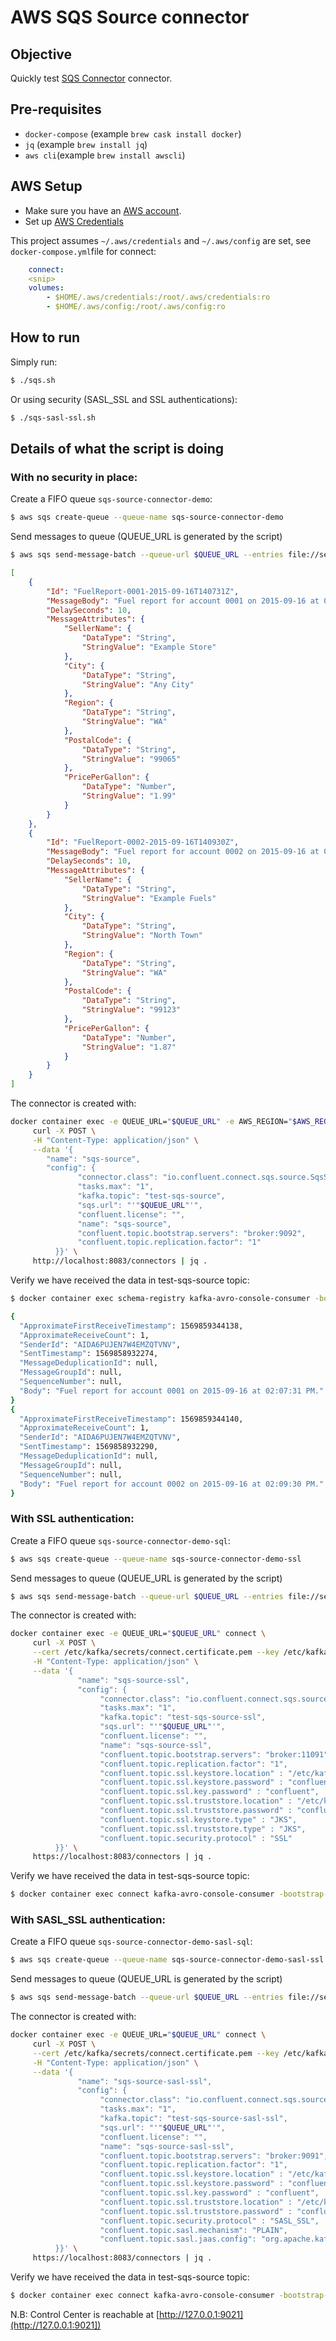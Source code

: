 # AWS SQS Source connector

## Objective

Quickly test [SQS Connector](https://docs.confluent.io/current/connect/kafka-connect-sqs/index.html#quick-start) connector.

## Pre-requisites

* `docker-compose` (example `brew cask install docker`)
* `jq` (example `brew install jq`)
* `aws cli`(example `brew install awscli`)

## AWS Setup

* Make sure you have an [AWS account](https://docs.aws.amazon.com/streams/latest/dev/before-you-begin.html#setting-up-sign-up-for-aws).
* Set up [AWS Credentials](https://docs.confluent.io/current/connect/kafka-connect-kinesis/quickstart.html#aws-credentials)

This project assumes `~/.aws/credentials` and `~/.aws/config` are set, see `docker-compose.yml`file for connect:

```yaml
    connect:
    <snip>
    volumes:
        - $HOME/.aws/credentials:/root/.aws/credentials:ro
        - $HOME/.aws/config:/root/.aws/config:ro
```

## How to run

Simply run:

```bash
$ ./sqs.sh
```

Or using security (SASL_SSL and SSL authentications):

```bash
$ ./sqs-sasl-ssl.sh
```

## Details of what the script is doing

### With no security in place:

Create a FIFO queue `sqs-source-connector-demo`:

```bash
$ aws sqs create-queue --queue-name sqs-source-connector-demo
```

Send messages to queue (QUEUE_URL is generated by the script)

```bash
$ aws sqs send-message-batch --queue-url $QUEUE_URL --entries file://send-message-batch.json
```

```json
[
    {
        "Id": "FuelReport-0001-2015-09-16T140731Z",
        "MessageBody": "Fuel report for account 0001 on 2015-09-16 at 02:07:31 PM.",
        "DelaySeconds": 10,
        "MessageAttributes": {
            "SellerName": {
                "DataType": "String",
                "StringValue": "Example Store"
            },
            "City": {
                "DataType": "String",
                "StringValue": "Any City"
            },
            "Region": {
                "DataType": "String",
                "StringValue": "WA"
            },
            "PostalCode": {
                "DataType": "String",
                "StringValue": "99065"
            },
            "PricePerGallon": {
                "DataType": "Number",
                "StringValue": "1.99"
            }
        }
    },
    {
        "Id": "FuelReport-0002-2015-09-16T140930Z",
        "MessageBody": "Fuel report for account 0002 on 2015-09-16 at 02:09:30 PM.",
        "DelaySeconds": 10,
        "MessageAttributes": {
            "SellerName": {
                "DataType": "String",
                "StringValue": "Example Fuels"
            },
            "City": {
                "DataType": "String",
                "StringValue": "North Town"
            },
            "Region": {
                "DataType": "String",
                "StringValue": "WA"
            },
            "PostalCode": {
                "DataType": "String",
                "StringValue": "99123"
            },
            "PricePerGallon": {
                "DataType": "Number",
                "StringValue": "1.87"
            }
        }
    }
]
```


The connector is created with:

```bash
docker container exec -e QUEUE_URL="$QUEUE_URL" -e AWS_REGION="$AWS_REGION" connect \
     curl -X POST \
     -H "Content-Type: application/json" \
     --data '{
        "name": "sqs-source",
        "config": {
               "connector.class": "io.confluent.connect.sqs.source.SqsSourceConnector",
               "tasks.max": "1",
               "kafka.topic": "test-sqs-source",
               "sqs.url": "'"$QUEUE_URL"'",
               "confluent.license": "",
               "name": "sqs-source",
               "confluent.topic.bootstrap.servers": "broker:9092",
               "confluent.topic.replication.factor": "1"
          }}' \
     http://localhost:8083/connectors | jq .
```

Verify we have received the data in test-sqs-source topic:

```bash
$ docker container exec schema-registry kafka-avro-console-consumer -bootstrap-server broker:9092 --topic test-sqs-source --from-beginning --max-messages 2 | tail -n 5 | head -n 2 | jq .

{
  "ApproximateFirstReceiveTimestamp": 1569859344138,
  "ApproximateReceiveCount": 1,
  "SenderId": "AIDA6PUJEN7W4EMZQTVNV",
  "SentTimestamp": 1569858932274,
  "MessageDeduplicationId": null,
  "MessageGroupId": null,
  "SequenceNumber": null,
  "Body": "Fuel report for account 0001 on 2015-09-16 at 02:07:31 PM."
}
{
  "ApproximateFirstReceiveTimestamp": 1569859344140,
  "ApproximateReceiveCount": 1,
  "SenderId": "AIDA6PUJEN7W4EMZQTVNV",
  "SentTimestamp": 1569858932290,
  "MessageDeduplicationId": null,
  "MessageGroupId": null,
  "SequenceNumber": null,
  "Body": "Fuel report for account 0002 on 2015-09-16 at 02:09:30 PM."
}
```

### With SSL authentication:

Create a FIFO queue `sqs-source-connector-demo-sql`:

```bash
$ aws sqs create-queue --queue-name sqs-source-connector-demo-ssl
```

Send messages to queue (QUEUE_URL is generated by the script)

```bash
$ aws sqs send-message-batch --queue-url $QUEUE_URL --entries file://send-message-batch.json
```


The connector is created with:

```bash
docker container exec -e QUEUE_URL="$QUEUE_URL" connect \
     curl -X POST \
     --cert /etc/kafka/secrets/connect.certificate.pem --key /etc/kafka/secrets/connect.key --tlsv1.2 --cacert /etc/kafka/secrets/snakeoil-ca-1.crt \
     -H "Content-Type: application/json" \
     --data '{
               "name": "sqs-source-ssl",
               "config": {
                    "connector.class": "io.confluent.connect.sqs.source.SqsSourceConnector",
                    "tasks.max": "1",
                    "kafka.topic": "test-sqs-source-ssl",
                    "sqs.url": "'"$QUEUE_URL"'",
                    "confluent.license": "",
                    "name": "sqs-source-ssl",
                    "confluent.topic.bootstrap.servers": "broker:11091",
                    "confluent.topic.replication.factor": "1",
                    "confluent.topic.ssl.keystore.location" : "/etc/kafka/secrets/kafka.connect.keystore.jks",
                    "confluent.topic.ssl.keystore.password" : "confluent",
                    "confluent.topic.ssl.key.password" : "confluent",
                    "confluent.topic.ssl.truststore.location" : "/etc/kafka/secrets/kafka.connect.truststore.jks",
                    "confluent.topic.ssl.truststore.password" : "confluent",
                    "confluent.topic.ssl.keystore.type" : "JKS",
                    "confluent.topic.ssl.truststore.type" : "JKS",
                    "confluent.topic.security.protocol" : "SSL"
          }}' \
     https://localhost:8083/connectors | jq .
```

Verify we have received the data in test-sqs-source topic:

```bash
$ docker container exec connect kafka-avro-console-consumer -bootstrap-server broker:9091 --topic test-sqs-source-ssl --from-beginning --max-messages 2 --property schema.registry.url=https://schema-registry:8085 --consumer.config /etc/kafka/secrets/client_without_interceptors.config  | tail -n 3 | head -n 2 | jq .
```

### With SASL_SSL authentication:

Create a FIFO queue `sqs-source-connector-demo-sasl-sql`:

```bash
$ aws sqs create-queue --queue-name sqs-source-connector-demo-sasl-ssl
```

Send messages to queue (QUEUE_URL is generated by the script)

```bash
$ aws sqs send-message-batch --queue-url $QUEUE_URL --entries file://send-message-batch.json
```


The connector is created with:

```bash
docker container exec -e QUEUE_URL="$QUEUE_URL" connect \
     curl -X POST \
     --cert /etc/kafka/secrets/connect.certificate.pem --key /etc/kafka/secrets/connect.key --tlsv1.2 --cacert /etc/kafka/secrets/snakeoil-ca-1.crt \
     -H "Content-Type: application/json" \
     --data '{
               "name": "sqs-source-sasl-ssl",
               "config": {
                    "connector.class": "io.confluent.connect.sqs.source.SqsSourceConnector",
                    "tasks.max": "1",
                    "kafka.topic": "test-sqs-source-sasl-ssl",
                    "sqs.url": "'"$QUEUE_URL"'",
                    "confluent.license": "",
                    "name": "sqs-source-sasl-ssl",
                    "confluent.topic.bootstrap.servers": "broker:9091",
                    "confluent.topic.replication.factor": "1",
                    "confluent.topic.ssl.keystore.location" : "/etc/kafka/secrets/kafka.connect.keystore.jks",
                    "confluent.topic.ssl.keystore.password" : "confluent",
                    "confluent.topic.ssl.key.password" : "confluent",
                    "confluent.topic.ssl.truststore.location" : "/etc/kafka/secrets/kafka.connect.truststore.jks",
                    "confluent.topic.ssl.truststore.password" : "confluent",
                    "confluent.topic.security.protocol" : "SASL_SSL",
                    "confluent.topic.sasl.mechanism": "PLAIN",
                    "confluent.topic.sasl.jaas.config": "org.apache.kafka.common.security.plain.PlainLoginModule required  username=\"client\" password=\"client-secret\";"
          }}' \
     https://localhost:8083/connectors | jq .
```

Verify we have received the data in test-sqs-source topic:

```bash
$ docker container exec connect kafka-avro-console-consumer -bootstrap-server broker:9091 --topic test-sqs-source-sasl-ssl --from-beginning --max-messages 2 --property schema.registry.url=https://schema-registry:8085 --consumer.config /etc/kafka/secrets/client_without_interceptors.config  | tail -n 3 | head -n 2 | jq .
```

N.B: Control Center is reachable at [http://127.0.0.1:9021](http://127.0.0.1:9021])
